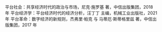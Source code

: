 平台社会：共享经济时代的政治与市场，尼克·施罗基 著，中信出版集团，2018 年
平台经济学：平台经济时代的经济分析，汪丁丁 主编，机械工业出版社，2021 年
平台革命：数字经济的新规则，杰弗里·帕克 与 马蒂厄·斯蒂格里兹 著，中信出版集团，2017 年

